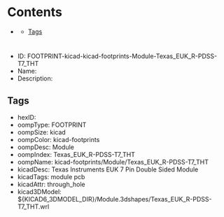 



Contents
========

* [](#)
	* [Tags](#tags)

# 

- ID: FOOTPRINT-kicad-kicad-footprints-Module-Texas_EUK_R-PDSS-T7_THT
- Name: 
- Description: 

## Tags

- hexID: 
- oompType: FOOTPRINT
- oompSize: kicad
- oompColor: kicad-footprints
- oompDesc: Module
- oompIndex: Texas_EUK_R-PDSS-T7_THT
- oompName: kicad-footprints/Module/Texas_EUK_R-PDSS-T7_THT
- kicadDesc: Texas Instruments EUK 7 Pin Double Sided Module
- kicadTags: module pcb
- kicadAttr: through_hole
- kicad3DModel: ${KICAD6_3DMODEL_DIR}/Module.3dshapes/Texas_EUK_R-PDSS-T7_THT.wrl
